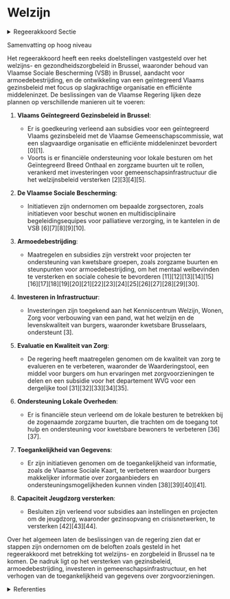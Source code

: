 # Welzijn

<details>
        <summary>Regeerakkoord Sectie </summary>
        <p>5.9 Welzijn We werken verder aan een gecoördineerd welzijns- en gezondheidszorgbeleid voor Brussel, in overleg met alle relevante partners. We waken er over dat de Vlaamse Sociale Bescherming in zijn integraliteit aangeboden blijft worden in Brussel. We stimuleren de Brusselaars via een promotiecampagne om zich bij de VSB aan te sluiten. We evalueren nauwgezet de impact van de persoonsvolgende financiering op het welzijnsbe-leid in Brussel. Gelet op de hoge armoedecijfers in Brussel hebben we bij de uitoefening van onze gemeenschapsbevoegdheden specifieke aandacht voor armoedebestrijding We werken, samen met de VGC, een geïntegreerd Vlaams gezinsbeleid uit in Brussel, in aansluiting ook op onderwijs (brede school) en kinderopvang. Een efficiënte inzet van middelen en een slag-krachtige organisatie staan voorop. Het Huis van het Kind krijgt daarbij een belangrijke opdracht. </p>
        </details> 

Samenvatting op hoog niveau

Het regeerakkoord heeft een reeks doelstellingen vastgesteld over het welzijns- en gezondheidszorgbeleid in Brussel, waaronder behoud van Vlaamse Sociale Bescherming (VSB) in Brussel, aandacht voor armoedebestrijding, en de ontwikkeling van een geïntegreerd Vlaams gezinsbeleid met focus op slagkrachtige organisatie en efficiënte middeleninzet. De beslissingen van de Vlaamse Regering lijken deze plannen op verschillende manieren uit te voeren:

1. **Vlaams Geïntegreerd Gezinsbeleid in Brussel**:
   - Er is goedkeuring verleend aan subsidies voor een geïntegreerd Vlaams gezinsbeleid met de Vlaamse Gemeenschapscommissie, wat een slagvaardige organisatie en efficiënte middeleninzet bevordert \[0\]\[1\].
   - Voorts is er financiële ondersteuning voor lokale besturen om het Geïntegreerd Breed Onthaal en zorgzame buurten uit te rollen, verankerd met investeringen voor gemeenschapsinfrastructuur die het welzijnsbeleid versterken \[2\]\[3\]\[4\]\[5\].

2. **De Vlaamse Sociale Bescherming**:
   - Initiatieven zijn ondernomen om bepaalde zorgsectoren, zoals initiatieven voor beschut wonen en multidisciplinaire begeleidingsequipes voor palliatieve verzorging, in te kantelen in de VSB \[6\]\[7\]\[8\]\[9\]\[10\].

3. **Armoedebestrijding**:
   - Maatregelen en subsidies zijn verstrekt voor projecten ter ondersteuning van kwetsbare groepen, zoals zorgzame buurten en steunpunten voor armoedebestrijding, om het mentaal welbevinden te versterken en sociale cohesie te bevorderen \[11\]\[12\]\[13\]\[14\]\[15\]\[16\]\[17\]\[18\]\[19\]\[20\]\[21\]\[22\]\[23\]\[24\]\[25\]\[26\]\[27\]\[28\]\[29\]\[30\].

4. **Investeren in Infrastructuur**:
   - Investeringen zijn toegekend aan het Kenniscentrum Welzijn, Wonen, Zorg voor verbouwing van een pand, wat het welzijn en de levenskwaliteit van burgers, waaronder kwetsbare Brusselaars, ondersteunt \[3\].

5. **Evaluatie en Kwaliteit van Zorg**:
   - De regering heeft maatregelen genomen om de kwaliteit van zorg te evalueren en te verbeteren, waaronder de Waarderingstool, een middel voor burgers om hun ervaringen met zorgvoorzieningen te delen en een subsidie voor het departement WVG voor een dergelijke tool \[31\]\[32\]\[33\]\[34\]\[35\].

6. **Ondersteuning Lokale Overheden**:
   - Er is financiële steun verleend om de lokale besturen te betrekken bij de zogenaamde zorgzame buurten, die trachten om de toegang tot hulp en ondersteuning voor kwetsbare bewoners te verbeteren \[36\]\[37\].

7. **Toegankelijkheid van Gegevens**:
   - Er zijn initiatieven genomen om de toegankelijkheid van informatie, zoals de Vlaamse Sociale Kaart, te verbeteren waardoor burgers makkelijker informatie over zorgaanbieders en ondersteuningsmogelijkheden kunnen vinden \[38\]\[39\]\[40\]\[41\].

8. **Capaciteit Jeugdzorg versterken**:
   - Besluiten zijn verleend voor subsidies aan instellingen en projecten om de jeugdzorg, waaronder gezinsopvang en crisisnetwerken, te versterken \[42\]\[43\]\[44\].

Over het algemeen laten de beslissingen van de regering zien dat er stappen zijn ondernomen om de beloften zoals gesteld in het regeerakkoord met betrekking tot welzijns- en zorgbeleid in Brussel na te komen. De nadruk ligt op het versterken van gezinsbeleid, armoedebestrijding, investeren in gemeenschapsinfrastructuur, en het verhogen van de toegankelijkheid van gegevens over zorgvoorzieningen.

<details>
        <summary> Referenties</summary>
        
**[\[0\]](https://beslissingenvlaamseregering.vlaanderen.be/?search=Subsidi%C3%ABring%20Vlaams%20ge%C3%AFntegreerd%20gezinsbeleid%20in%20Brussel&dateOption=select&startDate=2021-12-10T09%3A00%3A00Z&endDate=2021-12-10T09%3A00%3A00Z)** : **(2021-12-10)** Subsidiëring Vlaams geïntegreerd gezinsbeleid in Brussel 

**[\[1\]](https://beslissingenvlaamseregering.vlaanderen.be/?search=Subsidi%C3%ABring%20Vlaams%20ge%C3%AFntegreerd%20gezinsbeleid%20in%20Brussel&dateOption=select&startDate=2022-02-04T09%3A00%3A00Z&endDate=2022-02-04T09%3A00%3A00Z)** : **(2022-02-04)** Subsidiëring Vlaams geïntegreerd gezinsbeleid in Brussel 

**[\[2\]](https://beslissingenvlaamseregering.vlaanderen.be/?search=Plan%20Vlaamse%20Veerkracht%3A%20Subsidi%C3%ABring%20en%20ondersteuning%20van%20de%20lokale%20besturen%20in%20functie%20van%20het%20realiseren%20van%20samenwerkingsverbanden%20ge%C3%AFntegreerd%20breed%20onthaal%20in%20heel%20Vlaanderen%20en%20Brussel&dateOption=select&startDate=2021-07-16T06%3A00%3A00Z&endDate=2021-07-16T06%3A00%3A00Z)** : **(2021-07-16)** Plan Vlaamse Veerkracht: Subsidiëring en ondersteuning van de lokale besturen in functie van het realiseren van samenwerkingsverbanden geïntegreerd breed onthaal in heel Vlaanderen en Brussel 

**[\[3\]](https://beslissingenvlaamseregering.vlaanderen.be/?search=Plan%20Vlaamse%20Veerkracht%3A%20Investeringssubsidie%20vzw%20Kenniscentrum%20Welzijn%2C%20Wonen%2C%20Zorg&dateOption=select&startDate=2022-03-18T09%3A00%3A00Z&endDate=2022-03-18T09%3A00%3A00Z)** : **(2022-03-18)** Plan Vlaamse Veerkracht: Investeringssubsidie vzw Kenniscentrum Welzijn, Wonen, Zorg 

**[\[4\]](https://beslissingenvlaamseregering.vlaanderen.be/?search=Plan%20Vlaamse%20Veerkracht%3A%20dossier%20157&dateOption=select&startDate=2021-05-21T08%3A00%3A00Z&endDate=2021-05-21T08%3A00%3A00Z)** : **(2021-05-21)** Plan Vlaamse Veerkracht: dossier 157 

**[\[5\]](https://beslissingenvlaamseregering.vlaanderen.be/?search=Crisis-%20en%20investeringsplan%20jeugdhulp%3A%20subsidie%20versterken%20crisisnetwerk%20Brussel&dateOption=select&startDate=2023-11-10T09%3A00%3A00Z&endDate=2023-11-10T09%3A00%3A00Z)** : **(2023-11-10)** Crisis- en investeringsplan jeugdhulp: subsidie versterken crisisnetwerk Brussel 

**[\[6\]](https://beslissingenvlaamseregering.vlaanderen.be/?search=Vlaamse%20sociale%20bescherming%3A%20integratie%20initiatieven%20beschut%20wonen%2C%20multidisciplinaire%20begeleidingsequipes%20palliatieve%20verzorging%20en%20rolstoeladviesteams&dateOption=select&startDate=2023-11-10T09%3A00%3A00Z&endDate=2023-11-10T09%3A00%3A00Z)** : **(2023-11-10)** Vlaamse sociale bescherming: integratie initiatieven beschut wonen, multidisciplinaire begeleidingsequipes palliatieve verzorging en rolstoeladviesteams 

**[\[7\]](https://beslissingenvlaamseregering.vlaanderen.be/?search=Vlaamse%20sociale%20bescherming%3A%20integratie%20initiatieven%20beschut%20wonen%2C%20multidisciplinaire%20begeleidingsequipes%20palliatieve%20verzorging%20en%20rolstoeladviesteams&dateOption=select&startDate=2023-07-14T08%3A00%3A00Z&endDate=2023-07-14T08%3A00%3A00Z)** : **(2023-07-14)** Vlaamse sociale bescherming: integratie initiatieven beschut wonen, multidisciplinaire begeleidingsequipes palliatieve verzorging en rolstoeladviesteams 

**[\[8\]](https://beslissingenvlaamseregering.vlaanderen.be/?search=Vlaamse%20sociale%20bescherming%20%28VSB%29%3A%20wijziging%20regelgeving&dateOption=select&startDate=2021-07-02T08%3A00%3A00Z&endDate=2021-07-02T08%3A00%3A00Z)** : **(2021-07-02)** Vlaamse sociale bescherming (VSB): wijziging regelgeving 

**[\[9\]](https://beslissingenvlaamseregering.vlaanderen.be/?search=Vlaamse%20sociale%20bescherming%20%28VSB%29%3A%20wijziging%20regelgeving&dateOption=select&startDate=2021-09-24T08%3A00%3A00Z&endDate=2021-09-24T08%3A00%3A00Z)** : **(2021-09-24)** Vlaamse sociale bescherming (VSB): wijziging regelgeving 

**[\[10\]](https://beslissingenvlaamseregering.vlaanderen.be/?search=Integratie%20psychiatrische%20verzorgingstehuizen%20in%20de%20Vlaamse%20sociale%20bescherming%20%28VSB%29%3A%20wijzigingsbesluit&dateOption=select&startDate=2023-02-10T09%3A00%3A00Z&endDate=2023-02-10T09%3A00%3A00Z)** : **(2023-02-10)** Integratie psychiatrische verzorgingstehuizen in de Vlaamse sociale bescherming (VSB): wijzigingsbesluit 

**[\[11\]](https://beslissingenvlaamseregering.vlaanderen.be/?search=Plan%20Vlaamse%20Veerkracht%3A%20Versterking%20mentaal%20welzijn%20door%20zorgzame%20buurten&dateOption=select&startDate=2022-03-18T09%3A00%3A00Z&endDate=2022-03-18T09%3A00%3A00Z)** : **(2022-03-18)** Plan Vlaamse Veerkracht: Versterking mentaal welzijn door zorgzame buurten 

**[\[12\]](https://beslissingenvlaamseregering.vlaanderen.be/?search=Plan%20Vlaamse%20Veerkracht%3A%20versterking%20mentaal%20welzijn%20via%20acties%20%27Zorgzame%20Buurten%27&dateOption=select&startDate=2021-04-30T08%3A00%3A00Z&endDate=2021-04-30T08%3A00%3A00Z)** : **(2021-04-30)** Plan Vlaamse Veerkracht: versterking mentaal welzijn via acties 'Zorgzame Buurten' 

**[\[13\]](https://beslissingenvlaamseregering.vlaanderen.be/?search=Erkenning%20Steunpunt%20Welzijn%2C%20Volksgezondheid%20en%20Gezin%20%282021-2026%29&dateOption=select&startDate=2021-05-28T08%3A00%3A00Z&endDate=2021-05-28T08%3A00%3A00Z)** : **(2021-05-28)** Erkenning Steunpunt Welzijn, Volksgezondheid en Gezin (2021-2026) 

**[\[14\]](https://beslissingenvlaamseregering.vlaanderen.be/?search=Plan%20Vlaamse%20Veerkracht%3A%20subsidie%20Koning%20Boudewijnstichting%20voor%20project%20%27zorgzame%20buurten%27&dateOption=select&startDate=2021-12-10T09%3A00%3A00Z&endDate=2021-12-10T09%3A00%3A00Z)** : **(2021-12-10)** Plan Vlaamse Veerkracht: subsidie Koning Boudewijnstichting voor project 'zorgzame buurten' 

**[\[15\]](https://beslissingenvlaamseregering.vlaanderen.be/?search=Plan%20Vlaamse%20Veerkracht%3A%20Zorgzame%20buurten&dateOption=select&startDate=2022-06-03T08%3A00%3A00Z&endDate=2022-06-03T08%3A00%3A00Z)** : **(2022-06-03)** Plan Vlaamse Veerkracht: Zorgzame buurten 

**[\[16\]](https://beslissingenvlaamseregering.vlaanderen.be/?search=Plan%20Vlaamse%20Veerkracht%3A%20subsidie%20Vlaamse%20Gemeenschapscommissie%20voor%20uitvoering%20projectoproep%20%27zorgzame%20buurten%27&dateOption=select&startDate=2021-07-02T08%3A00%3A00Z&endDate=2021-07-02T08%3A00%3A00Z)** : **(2021-07-02)** Plan Vlaamse Veerkracht: subsidie Vlaamse Gemeenschapscommissie voor uitvoering projectoproep 'zorgzame buurten' 

**[\[17\]](https://beslissingenvlaamseregering.vlaanderen.be/?search=Plan%20Vlaamse%20Veerkracht%3A%20dossier%20138&dateOption=select&startDate=2021-05-21T08%3A00%3A00Z&endDate=2021-05-21T08%3A00%3A00Z)** : **(2021-05-21)** Plan Vlaamse Veerkracht: dossier 138 

**[\[18\]]** : **(2020-06-26)**  

**[\[19\]](https://beslissingenvlaamseregering.vlaanderen.be/?search=Uitbreiding%20tewerkstelling%20%E2%80%98Sociale%20Maribel%E2%80%99%3A%20overheveling%20van%20federale%20kredieten%20naar%20departementen%20CJM%20en%20WVG&dateOption=select&startDate=2021-03-05T09%3A00%3A00Z&endDate=2021-03-05T09%3A00%3A00Z)** : **(2021-03-05)** Uitbreiding tewerkstelling ‘Sociale Maribel’: overheveling van federale kredieten naar departementen CJM en WVG 

**[\[20\]](https://beslissingenvlaamseregering.vlaanderen.be/?search=vzw%20Welzijnszorg%3A%20subsidie%20Knooppunt%20Armoede-Onderwijs&dateOption=select&startDate=2020-07-17T08%3A00%3A00Z&endDate=2020-07-17T08%3A00%3A00Z)** : **(2020-07-17)** vzw Welzijnszorg: subsidie Knooppunt Armoede-Onderwijs 

**[\[21\]](https://beslissingenvlaamseregering.vlaanderen.be/?search=Plan%20Vlaamse%20Veerkracht%3A%20Digitaliseringsprojecten%20Zorg%20en%20Gezondheid%20en%20Vlaamse%20Sociale%20Bescherming&dateOption=select&startDate=2022-11-10T07%3A00%3A00Z&endDate=2022-11-10T07%3A00%3A00Z)** : **(2022-11-10)** Plan Vlaamse Veerkracht: Digitaliseringsprojecten Zorg en Gezondheid en Vlaamse Sociale Bescherming 

**[\[22\]](https://beslissingenvlaamseregering.vlaanderen.be/?search=Vlaams%20intersectoraal%20akkoord%20%28VIA6%29%3A%20maatregelen%20kwaliteit%20ouderenzorg&dateOption=select&startDate=2021-06-25T08%3A00%3A00Z&endDate=2021-06-25T08%3A00%3A00Z)** : **(2021-06-25)** Vlaams intersectoraal akkoord (VIA6): maatregelen kwaliteit ouderenzorg 

**[\[23\]](https://beslissingenvlaamseregering.vlaanderen.be/?search=Vlaams%20jeugd-%20en%20kinderrechtenbeleidsplan%3A%20vijf%20prioritaire%20doelstellingen&dateOption=select&startDate=2020-03-13T09%3A00%3A00Z&endDate=2020-03-13T09%3A00%3A00Z)** : **(2020-03-13)** Vlaams jeugd- en kinderrechtenbeleidsplan: vijf prioritaire doelstellingen 

**[\[24\]](https://beslissingenvlaamseregering.vlaanderen.be/?search=ESF%2B%20Vlaanderen%202021-2027%3A%20Uitvoering%20van%20het%20Vlaamse%20ESF%2B-programma%202021-2027%20in%20het%20kader%20van%20het%20cohesiebeleid&dateOption=select&startDate=2023-02-17T09%3A00%3A00Z&endDate=2023-02-17T09%3A00%3A00Z)** : **(2023-02-17)** ESF+ Vlaanderen 2021-2027: Uitvoering van het Vlaamse ESF+-programma 2021-2027 in het kader van het cohesiebeleid 

**[\[25\]](https://beslissingenvlaamseregering.vlaanderen.be/?search=Plan%20Vlaamse%20Veerkracht%3A%20Versterking%20mentaal%20welzijn&dateOption=select&startDate=2021-12-03T09%3A00%3A00Z&endDate=2021-12-03T09%3A00%3A00Z)** : **(2021-12-03)** Plan Vlaamse Veerkracht: Versterking mentaal welzijn 

**[\[26\]](https://beslissingenvlaamseregering.vlaanderen.be/?search=Moza%C3%AFekdecreet%20beleidsdomein%20Welzijn%2C%20Volksgezondheid%20en%20Gezin&dateOption=select&startDate=2023-09-15T08%3A00%3A00Z&endDate=2023-09-15T08%3A00%3A00Z)** : **(2023-09-15)** Mozaïekdecreet beleidsdomein Welzijn, Volksgezondheid en Gezin 

**[\[27\]]** : **(2020-04-10)**  

**[\[28\]](https://beslissingenvlaamseregering.vlaanderen.be/?search=Samenwerkingsakkoord%20slachtofferzorg%20Brussel%3A%20definitieve%20goedkeuring&dateOption=select&startDate=2023-11-10T09%3A00%3A00Z&endDate=2023-11-10T09%3A00%3A00Z)** : **(2023-11-10)** Samenwerkingsakkoord slachtofferzorg Brussel: definitieve goedkeuring 

**[\[29\]](https://beslissingenvlaamseregering.vlaanderen.be/?search=Vlaams%20Actieplan%20Armoedebestrijding%202020-2024&dateOption=select&startDate=2020-09-25T08%3A00%3A00Z&endDate=2020-09-25T08%3A00%3A00Z)** : **(2020-09-25)** Vlaams Actieplan Armoedebestrijding 2020-2024 

**[\[30\]](https://beslissingenvlaamseregering.vlaanderen.be/?search=Plan%20Vlaamse%20Veerkracht%3A%20Blended%20care%20jeugdhulp&dateOption=select&startDate=2021-06-18T08%3A00%3A00Z&endDate=2021-06-18T08%3A00%3A00Z)** : **(2021-06-18)** Plan Vlaamse Veerkracht: Blended care jeugdhulp 

**[\[31\]](https://beslissingenvlaamseregering.vlaanderen.be/?search=VZW%20Persoonsvolgend%20Budgetwijzer%3A%20beheer%20Waarderingstool%20in%20het%20Vlaamse%20beleidsdomein%20Welzijn%2C%20Volksgezondheid%20en%20Gezin&dateOption=select&startDate=2023-12-22T09%3A00%3A00Z&endDate=2023-12-22T09%3A00%3A00Z)** : **(2023-12-22)** VZW Persoonsvolgend Budgetwijzer: beheer Waarderingstool in het Vlaamse beleidsdomein Welzijn, Volksgezondheid en Gezin 

**[\[32\]](https://beslissingenvlaamseregering.vlaanderen.be/?search=Subsidie%20waarderingstool%20beleidsdomein%20Welzijn%2C%20Volksgezondheid%20en%20Gezin%20%28WVG%29&dateOption=select&startDate=2023-11-17T09%3A00%3A00Z&endDate=2023-11-17T09%3A00%3A00Z)** : **(2023-11-17)** Subsidie waarderingstool beleidsdomein Welzijn, Volksgezondheid en Gezin (WVG) 

**[\[33\]](https://beslissingenvlaamseregering.vlaanderen.be/?search=401.000%20euro%20subsidie%20aan%20het%20Vlaams%20Instituut%20Gezond%20Leven%20voor%20uitwerking%20project%20rond%20mentale%20gezondheid%20in%20het%20B%28u%29SO&dateOption=select&startDate=2023-12-15T09%3A00%3A00Z&endDate=2023-12-15T09%3A00%3A00Z)** : **(2023-12-15)** 401.000 euro subsidie aan het Vlaams Instituut Gezond Leven voor uitwerking project rond mentale gezondheid in het B(u)SO 

**[\[34\]]** : **(2020-02-14)**  

**[\[35\]](https://beslissingenvlaamseregering.vlaanderen.be/?search=Personeelsplan%20van%20het%20Departement%20Welzijn%2C%20Volksgezondheid%20en%20Gezin%202019-2021&dateOption=select&startDate=2020-07-17T08%3A00%3A00Z&endDate=2020-07-17T08%3A00%3A00Z)** : **(2020-07-17)** Personeelsplan van het Departement Welzijn, Volksgezondheid en Gezin 2019-2021 

**[\[36\]](https://beslissingenvlaamseregering.vlaanderen.be/?search=Subsidie%20continuering%20samenwerkingsverbanden%20rechtstreeks%20toegankelijke%20jeugdhulp&dateOption=select&startDate=2020-07-17T08%3A00%3A00Z&endDate=2020-07-17T08%3A00%3A00Z)** : **(2020-07-17)** Subsidie continuering samenwerkingsverbanden rechtstreeks toegankelijke jeugdhulp 

**[\[37\]](https://beslissingenvlaamseregering.vlaanderen.be/?search=Plan%20Vlaamse%20Veerkracht%3A%20Subsidies%20in%20het%20kader%20van%20het%20ge%C3%AFntegreerd%20breed%20onthaal&dateOption=select&startDate=2022-04-22T08%3A00%3A00Z&endDate=2022-04-22T08%3A00%3A00Z)** : **(2022-04-22)** Plan Vlaamse Veerkracht: Subsidies in het kader van het geïntegreerd breed onthaal 

**[\[38\]](https://beslissingenvlaamseregering.vlaanderen.be/?search=Plan%20Vlaamse%20Veerkracht%3A%20Verbeteren%20van%20de%20Sociale%20Kaart&dateOption=select&startDate=2022-12-02T09%3A00%3A00Z&endDate=2022-12-02T09%3A00%3A00Z)** : **(2022-12-02)** Plan Vlaamse Veerkracht: Verbeteren van de Sociale Kaart 

**[\[39\]](https://beslissingenvlaamseregering.vlaanderen.be/?search=Aanwijzing%20dienst%20belast%20met%20de%20operationalisering%20van%20de%20sociale%20kaart&dateOption=select&startDate=2020-01-24T09%3A00%3A00Z&endDate=2020-01-24T09%3A00%3A00Z)** : **(2020-01-24)** Aanwijzing dienst belast met de operationalisering van de sociale kaart 

**[\[40\]](https://beslissingenvlaamseregering.vlaanderen.be/?search=Aanwijzing%20dienst%20belast%20met%20de%20operationalisering%20van%20de%20sociale%20kaart&dateOption=select&startDate=2019-11-29T09%3A00%3A00Z&endDate=2019-11-29T09%3A00%3A00Z)** : **(2019-11-29)** Aanwijzing dienst belast met de operationalisering van de sociale kaart 

**[\[41\]](https://beslissingenvlaamseregering.vlaanderen.be/?search=Plan%20Vlaamse%20Veerkracht%3A%20Impulsprogramma%20-%20Innovatie%20in%20gezondheid%20en%20zorg&dateOption=select&startDate=2021-06-18T08%3A00%3A00Z&endDate=2021-06-18T08%3A00%3A00Z)** : **(2021-06-18)** Plan Vlaamse Veerkracht: Impulsprogramma - Innovatie in gezondheid en zorg 

**[\[42\]](https://beslissingenvlaamseregering.vlaanderen.be/?search=Aanpak%20besteding%20middelen%20voor%20verderzetting%20onderbouwde%20aanpak%20energiebesparing%20gebouwenpark%20sector%20Welzijn%2C%20Volksgezondheid%20en%20Gezin&dateOption=select&startDate=2023-11-23T16%3A00%3A00Z&endDate=2023-11-23T16%3A00%3A00Z)** : **(2023-11-23)** Aanpak besteding middelen voor verderzetting onderbouwde aanpak energiebesparing gebouwenpark sector Welzijn, Volksgezondheid en Gezin 

**[\[43\]](https://beslissingenvlaamseregering.vlaanderen.be/?search=Moza%C3%AFekdecreet%20beleidsdomein%20Welzijn%2C%20Volksgezondheid%20en%20Gezin&dateOption=select&startDate=2023-06-02T08%3A00%3A00Z&endDate=2023-06-02T08%3A00%3A00Z)** : **(2023-06-02)** Mozaïekdecreet beleidsdomein Welzijn, Volksgezondheid en Gezin 

**[\[44\]](https://beslissingenvlaamseregering.vlaanderen.be/?search=Personeelsplan%20van%20het%20Departement%20Welzijn%2C%20Volksgezondheid%20en%20Gezin%3A%20versterking%20Zorginspectie&dateOption=select&startDate=2022-11-25T11%3A00%3A00Z&endDate=2022-11-25T11%3A00%3A00Z)** : **(2022-11-25)** Personeelsplan van het Departement Welzijn, Volksgezondheid en Gezin: versterking Zorginspectie 
        </details> 

